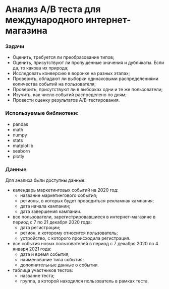 # Анализ А/В теста для международного интернет-магазина
### Задачи
- Оценить, требуется ли преобразование типов;
- Оценить, присутствуют ли пропущенные значения и дубликаты. Если да, то какова их природа;
- Исследовать конверсию в воронке на разных этапах;
- Проверить, обладают ли выборки одинаковыми распределениями количества событий на пользователя;
- Проверить, присутствуют ли в выборках одни и те же пользователи;
- Изучить, как число событий распределено по дням;
- Провести оценку результатов A/B-тестирования.

### Используемые библиотеки:
- pandas
- math
- numpy
- stats
- matplotlib
- seaborn
- plotly

### Данные
Для анализа были доступны данные:
- календарь маркетинговых событий на 2020 год:
    * название маркетингового события;
    * регионы, в которых будет проводиться рекламная кампания;
    * дата начала кампании;
    * дата завершения кампании.
- все пользователи, зарегистрировавшиеся в интернет-магазине в период с 7 по 21 декабря 2020 года:
    * дата регистрации;
    * регион, к которому относится пользователь;
    * устройство, с которого происходила регистрация.
- все события новых пользователей в период с 7 декабря 2020 по 4 января 2021 года:
    * дата и время события;
    * наименование типа события;
    * дополнительные данные о событии.
- таблица участников тестов:
    * название теста;
    * группа, в которой находился пользователь в рамках теста.
